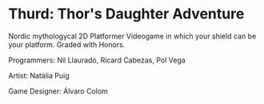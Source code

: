 # Thurd: Thor's Daughter Adventure
Nordic mythologycal 2D Platformer Videogame in which your shield can be your platform.
Graded with Honors.

Programmers:
	Nil Llauradó,
	Ricard Cabezas,
	Pol Vega

Artist:
	Natàlia Puig

Game Designer:
	Álvaro Colom
